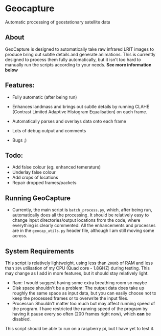 # Geocapture
Automatic processing of geostationary satellite data

## About
GeoCapture is designed to automatically take raw infrared LRIT images to produce bring out subtle details and generate animations. This is currently designed to process them fully automatically, but it isn't too hard to manually run the scripts according to your needs.
**See more information below**

## Features:
- Fully automatic (after being run)
- Enhances landmass and brings out subtle details by running CLAHE (Contrast Limited Adaptive Histogram Equalisation) on each frame.
- Automatically parses and overlays data onto each frame

- Lots of debug output and comments
- Bugs ;)

## Todo:
- Add false colour (eg. enhanced temerature)
- Underlay false colour
- Add crops of locations
- Repair dropped frames/packets

## Running GeoCapture
- Currently, the main script is `batch_process.py`, which, after being run, automatically does all the processing. It should be relatively easy to change input directories/output locations from the code, where everything is clearly commented. All the enhancements and processes are in the `geocap_utils.py` header file, although I am still moving some across.

## System Requirements
This script is relatively lightweight, using less than `200mb` of RAM and less than `20%` utilisation of my CPU (Quad core - 1.8GHZ) during testing. This may change as I add in more features, but it should stay relatively light.
- Ram: I would suggest having some extra breathing room so maybe 
- Disk space shouldn't be a problem: The output data does take up roughly the same space as input data, but you can easily choose not to keep the processed frames or to overwrite the input files.
- Processor: Shouldn't matter too much but may affect running speed of the program. I have restricted the running speed of the program by having it pause every so often (200 frames right now), which **can** be disabled.

This script should be able to run on a raspberry pi, but I have yet to test it.
